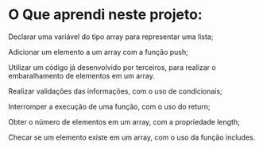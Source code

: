 <h1> O Que aprendi neste projeto: </h1>

Declarar uma variável do tipo array para representar uma lista;

Adicionar um elemento a um array com a função push;

Utilizar um código já desenvolvido por terceiros, para realizar o embaralhamento de elementos em um array.

Realizar validações das informações, com o uso de condicionais;

Interromper a execução de uma função, com o uso do return;

Obter o número de elementos em um array, com a propriedade length;

Checar se um elemento existe em um array, com o uso da função includes.
